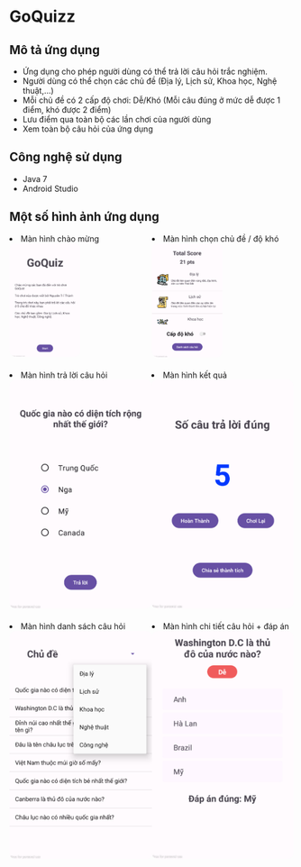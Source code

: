 # GoQuizz

## Mô tả ứng dụng

- Ứng dụng cho phép người dùng có thể trả lời câu hỏi trắc nghiệm.
- Người dùng có thể chọn các chủ đề (Địa lý, Lịch sử, Khoa học, Nghệ thuật,...)
- Mỗi chủ đề có 2 cấp độ chơi: Dễ/Khó (Mỗi câu đúng ở mức dễ được 1 điểm, khó được 2 điểm)
- Lưu điểm qua toàn bộ các lần chơi của người dùng
- Xem toàn bộ câu hỏi của ứng dụng

## Công nghệ sử dụng

- Java 7
- Android Studio

## Một số hình ảnh ứng dụng

<div class="image d-flex" style="display: flex; flex-wrap: nowrap">
  <div>
  <li>Màn hình chào mừng</li>
    <img src="./image/image2.png" width="50%" style='border-radius: 10px; margin-bottom: 20px;'/>
  </div>
  
  <div>
  <li>Màn hình chọn chủ đề / độ khó</li>
    <img src="./image/image4.png" width="50%" style='border-radius: 10px; margin-bottom: 20px;'/>
  </div>
</div>

<div class="image d-flex" style="display: flex">
  <div>
  <li>Màn hình trả lời câu hỏi</li>
    <img src="./image/image6.png" width="100%" style='border-radius: 10px; margin-bottom: 20px;'/>
  </div>
  
  <div>
  <li>Màn hình kết quả</li>
    <img src="./image/image8.png" width="100%" style='border-radius: 10px; margin-bottom: 20px;'/>
  </div>
</div>

<div class="image d-flex" style="display: flex">
  <div>
  <li>Màn hình danh sách câu hỏi</li>
    <img src="./image/image10.png" width="100%" style='border-radius: 10px; margin-bottom: 20px;'/>
  </div>
  
  <div>
  <li>Màn hình chi tiết câu hỏi + đáp án</li>
    <img src="./image/image12.png" width="100%" style='border-radius: 10px; margin-bottom: 20px;'/>
  </div>
</div>
